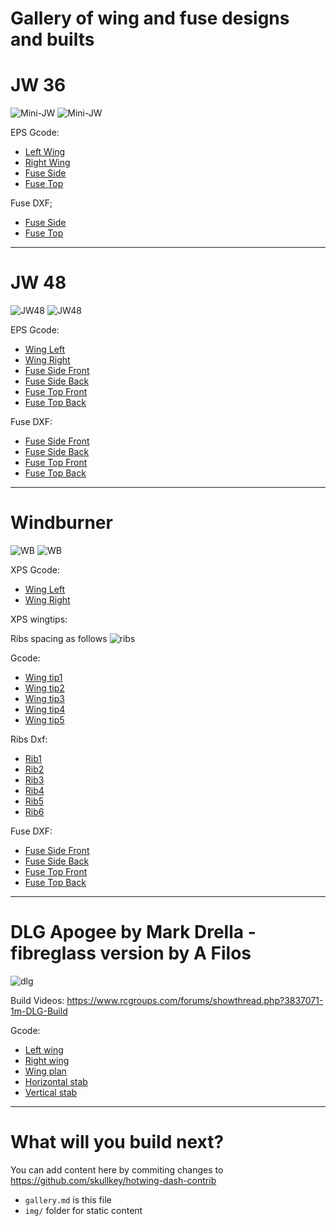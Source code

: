 Gallery of wing and fuse designs and builts 
===

# JW 36
![Mini-JW](img/jw36/minijw.jpeg)
![Mini-JW](img/jw36/jw36_glass.jpg)


EPS Gcode:
* [Left Wing](img/jw36/JW36_left.gcode)
* [Right Wing](img/jw36/JW36_right.gcode)
* [Fuse Side](img/jw36/JW36_Nose%20-%20side.dxf.gcode)
* [Fuse Top](img/jw36/JW36_Nose%20-%20top.dxf.gcode)

Fuse DXF;
* [Fuse Side](img/jw36/JW36_Nose%20-%20side.dxf)
* [Fuse Top](img/jw36/JW36_Nose%20-%20top.dxf)

---

# JW 48
![JW48](img/jw48/three_jw_48.jpeg)
![JW48](img/jw48/jw48_readytoroll.jpg)

EPS Gcode:
* [Wing Left](img/jw48/JW48_left_1.25.gcode)
* [Wing Right](img/jw48/JW48_right_1.25.gcode)
* [Fuse Side Front](img/jw48/jw48_nose_front.dxf.gcode)
* [Fuse Side Back](img/jw48/jw48_nose_back.dxf.gcode)
* [Fuse Top Front](img/jw48/JW48_Nose%20-%20top_front.dxf.gcode)
* [Fuse Top Back](img/jw48/JW48_Nose%20-%20top_back.dxf.gcode)



Fuse DXF:
* [Fuse Side Front](img/jw48/jw48_nose_front.dxf)
* [Fuse Side Back](img/jw48/jw48_nose_back.dxf)
* [Fuse Top Front](img/jw48/JW48_Nose%20-%20top_front.dxf)
* [Fuse Top Back](img/jw48/JW48_Nose%20-%20top_back.dxf)

---

# Windburner
![WB](img/windburner/windburner.jpg)
![WB](img/windburner/maiden.jpg)

XPS Gcode:
* [Wing Left](img/windburner/Windburner.gcode)
* [Wing Right](img/windburner/Windburner_right.gcode)

XPS wingtips:

Ribs spacing as follows
![ribs](img/windburner/ribs.png)

Gcode:
* [Wing tip1](img/windburner/Windburner_tip1.gcode)
* [Wing tip2](img/windburner/Windburner_tip2.gcode)
* [Wing tip3](img/windburner/Windburner_tip3.gcode)
* [Wing tip4](img/windburner/Windburner_tip4.gcode)
* [Wing tip5](img/windburner/Windburner_tip5.gcode)

Ribs Dxf:
* [Rib1](img/windburner/windburner-rib1.dxf)
* [Rib2](img/windburner/windburner-rib2.dxf)
* [Rib3](img/windburner/windburner-rib3.dxf)
* [Rib4](img/windburner/windburner-rib4.dxf)
* [Rib5](img/windburner/windburner-rib5.dxf)
* [Rib6](img/windburner/windburner-rib6.dxf)

Fuse DXF:
      
* [Fuse Side Front](img/windburner/wb_fuse-side_front.dxf)
* [Fuse Side Back](img/windburner/wb_fuse-side_back.dxf)
* [Fuse Top Front](img/windburner/wb_fuse-top_front.dxf)
* [Fuse Top Back](img/windburner/wb_fuse-top_back.dxf)

---
# DLG Apogee by Mark Drella - fibreglass version by A Filos 

![dlg](img/filos_apogee/P1860662.JPG)

Build Videos:
https://www.rcgroups.com/forums/showthread.php?3837071-1m-DLG-Build

Gcode:
* [Left wing](img/filos_apogee/dlg_left.gcode)
* [Right wing](img/filos_apogee/dlg_right.gcode)
* [Wing plan](img/filos_apogee/filos-dlg-Bodywingplan.svg)
* [Horizontal stab](img/filos_apogee/filos-dlg-tailhorizontal.svg)
* [Vertical stab](img/filos_apogee/filos-dlg-tailrudder.svg)

---
# What will you build next?

You can add content here by commiting changes to https://github.com/skullkey/hotwing-dash-contrib  

* `gallery.md` is this file
* `img/`  folder for static content 
